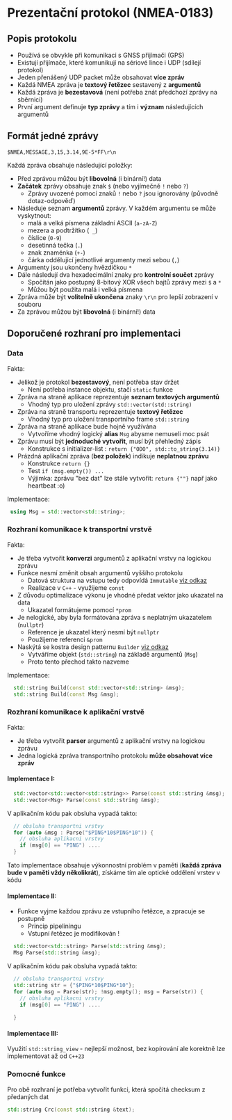 # Prezentační protokol (NMEA-0183)

## Popis protokolu

 * Používá se obvykle při komunikaci s GNSS přijímači (GPS)
 * Existují přijímače, které komunikují na sériové lince i UDP (sdílejí protokol)
 * Jeden přenášený UDP packet může obsahovat **více zpráv**
 * Každá NMEA zpráva je **textový řetězec** sestavený z **argumentů**
 * Každá zpráva je **bezestavová** (není potřeba znát předchozí zprávy na sběrnici)
 * První argument definuje **typ zprávy** a tím i **význam** následujících argumentů

## Formát jedné zprávy

```
$NMEA,MESSAGE,3,15,3.14,9E-5*FF\r\n
```

Každá zpráva obsahuje následující položky:

 * Před zprávou můžou být **libovolná** (i binární!) data
 * **Začátek** zprávy obsahuje znak `$` (nebo vyjímečně `!` nebo `?`)
   * Zprávy uvozené pomocí znaků `!` nebo `?` jsou ignorovány (původně dotaz-odpověď) 
 * Následuje seznam **argumentů** zprávy. V každém argumentu se může vyskytnout:
   * malá a velká písmena základní ASCII (`a-zA-Z`)
   * mezera a podtržítko (` _`) 
   * číslice (`0-9`)
   * desetinná tečka (`.`)
   * znak znaménka (`+-`)
   * čárka oddělující jednotlivé argumenty mezi sebou (`,`) 
 * Argumenty jsou ukončeny hvězdičkou `*`
 * Dále následují dva hexadecimální znaky pro **kontrolní součet** zprávy
   * Spočítán jako postupný 8-bitový XOR všech bajtů zprávy mezi `$` a `*`
   * Můžou být použita malá i velká písmena
 * Zpráva může být **volitelně ukončena** znaky `\r\n` pro lepší zobrazení v souboru 
 * Za zprávou můžou být **libovolná** (i binární!) data

## Doporučené rozhraní pro implementaci

###  Data

Fakta:
 
 * Jelikož je protokol **bezestavový**, není potřeba stav držet
   * Není potřeba instance objektu, stačí `static` funkce
 * Zpráva na straně aplikace reprezentuje **seznam textových argumentů**
   * Vhodný typ pro uložení zprávy `std::vector(std::string)`
 * Zpráva na straně transportu reprezentuje **textový řetězec**
   * Vhodný typ pro uložení transportního frame `std::string`
 * Zpráva na straně aplikace bude hojně využívána
   * Vytvoříme vhodný logický **alias** `Msg` abysme nemuseli moc psát
 * Zprávu musí být **jednoduché vytvořit**, musí být přehledný zápis
   * Konstrukce s initializer-list : `return {"ODO", std::to_string(3.14)}`
 * Prázdná aplikační zpráva (**bez položek**) indikuje **neplatnou zprávu**
   * Konstrukce `return {}`
   * Test `if (msg.empty()) ...`
   * Výjimka: zprávu "bez dat" lze stále vytvořit: `return {""}` např jako heartbeat :o)

Implementace:

```c++
 using Msg = std::vector<std::string>;                                           // vytvoření aliasu
```

### Rozhraní komunikace k transportní vrstvě

Fakta:

 * Je třeba vytvořit **konverzi** argumentů z aplikační vrstvy na logickou zprávu
 * Funkce nesmí změnit obsah argumentů vyššího protokolu
   * Datová struktura na vstupu tedy odpovídá `Immutable` [viz odkaz](https://cs.wikipedia.org/wiki/Immutable_object) 
   * Realizace v `C++` - využijeme `const`
 * Z důvodu optimalizace výkonu je vhodné předat vektor jako ukazatel na data
   * Ukazatel formátujeme pomocí `*prom`
 * Je nelogické, aby byla formátována zpráva s neplatným ukazatelem (`nullptr`)
   * Reference je ukazatel který nesmí být `nullptr`
   * Použijeme referenci `&prom`
 * Naskýtá se kostra design patternu `Builder` [viz odkaz](https://cs.wikipedia.org/wiki/Builder)
   * Vytváříme objekt (`std::string`) na základě argumentů (`Msg`)
   * Proto tento přechod takto nazveme

Implementace: 

```c++
  std::string Build(const std::vector<std::string> &msg);                        // bez aliasu
  std::string Build(const Msg &msg);                                             // alias
```

### Rozhraní komunikace k aplikační vrstvě

Fakta:

 * Je třeba vytvořit **parser** argumentů z aplikační vrstvy na logickou zprávu
 * Jedna logická zpráva transportního protokolu **může obsahovat více zpráv**

#### Implementace I:

```c++
  std::vector<std::vector<std::string>> Parse(const std::string &msg);           // bez aliasu
  std::vector<Msg> Parse(const std::string &msg);                                // alias  
```

V aplikačním kódu pak obsluha vypadá takto:

```c++
  // obsluha transportni vrstvy
  for (auto &msg : Parse("$PING*10$PING*10")) {                                  // Zde může být string const z vnitřního API transportního protokolu
    // obsluha aplikacni vrstvy
    if (msg[0] == "PING") ....
  }
```

Tato implementace obsahuje výkonnostní problém v paměti (**každá zpráva bude v paměti vždy několikrát**), 
získáme tím ale optické oddělení vrstev v kódu


#### Implementace II:

 * Funkce vyjme každou zprávu ze vstupního řetězce, a zpracuje se postupně
   * Princip pipeliningu
   * Vstupní řetězec je modifikován !

```c++
  std::vector<std::string> Parse(std::string &msg);                              // bez aliasu
  Msg Parse(std::string &msg);                                                   // alias
```

V aplikačním kódu pak obsluha vypadá takto:

```c++
  // obsluha transportni vrstvy
  std::string str = {"$PING*10$PING*10"};                                        // Zde musí být vytvořena nová lokální proměnná 
  for (auto msg = Parse(str); !msg.empty(); msg = Parse(str)) {
    // obsluha aplikacni vrstvy
    if (msg[0] == "PING") .... 
                    
  }
```

#### Implementace III:

Využití `std::string_view` - nejlepší možnost, bez kopírování ale korektně lze implementovat až od `C++23`


### Pomocné funkce

Pro obě rozhraní je potřeba vytvořit funkci, která spočítá checksum z předaných dat

```c++
std::string Crc(const std::string &text);
```
